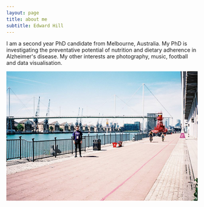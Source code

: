 ```yaml
---
layout: page
title: about me
subtitle: Edward Hill
---
```


I am a second year PhD candidate from Melbourne, Australia. My PhD is investigating the preventative potential of nutrition and dietary adherence in Alzheimer's disease. My other interests are photography, music, football and data visualisation.


![ISTAART](img/istaart.jpg)

